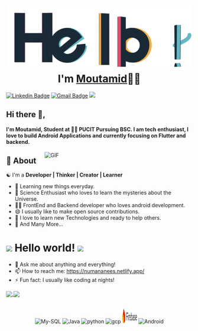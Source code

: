 <!-- <img src="https://github.com/NumanAnees/NumanAnees/blob/master/hello.gif" alt = "hello" width="40px" height="40px"> -->
<h1 align="center"> <img src="https://github.com/dheerajkotwani/dheerajkotwani/blob/master/hello.gif" alt="hello-gif"> <br >I'm <a href="https://www.linkedin.com/in/numananees/">Moutamid</a>👨‍💻</h1>
<!-- # Numan Anees 👨‍💻 -->

[![Linkedin Badge](https://img.shields.io/badge/Moutamid-30302f?style=flat&logo=linkedin)](https://www.linkedin.com/in/Moutamid/)
[![Gmail Badge](https://img.shields.io/badge/lumianokia188@gmail.com-30302f?style=flat&logo=Gmail&logoColor=white)](mailto:lumianokia188@gmail.com)
![](https://visitor-badge.glitch.me/badge?page_id=Moutamid)  


## Hi there 👋,           
#### I'm Moutamid, Student at 👨‍💻 PUCIT Pursuing BSC.  I am tech enthusiast, I love to build Android Applications and currently focusing on Flutter and backend.  

<img align="right" alt="GIF" src="https://i.pinimg.com/originals/e4/26/70/e426702edf874b181aced1e2fa5c6cde.gif" width="400px" />

## 🧐 About
☯ I'm a **Developer | Thinker | Creator | Learner**
- 🌱 Learning new things everyday.
- 🚀 Science Enthusiast who loves to learn the mysteries about the Universe.
- 👨‍💻 FrontEnd and Backend developer who loves android development.
- 😄 I usually like to make open source contributions.
- 🌱 I love to learn new Technologies and ready to help others.
- 👯 And Many More...


# <img src="https://github.com/TheDudeThatCode/TheDudeThatCode/blob/master/Assets/Hi.gif" width="29px"> Hello world!&nbsp;<img src="https://github.com/TheDudeThatCode/TheDudeThatCode/blob/master/Assets/Earth.gif" width="24px"> 


- 💬 Ask me about anything and everything! 
- 📫 How to reach me: https://numananees.netlify.app/
- ⚡ Fun fact: I usually like coding at nights! 

<a href="https://Moutamid.github.io">
  <img src="https://github-readme-stats.vercel.app/api?username=Moutamid&theme=radical&count_private=true" align="center"/>
</a>
<a href="https://NumanAnees.github.io">
  <img src="https://github-readme-stats.vercel.app/api/top-langs/?username=Moutamid&theme=radical&layout=compact" align="center"/>
</a>
<br>
<br>
<p align="center">
<!-- <img src="https://raw.githubusercontent.com/gilbarbara/logos/master/logos/c.svg" alt="C" width="40" height="40"/> -->
<!-- <img src="https://raw.githubusercontent.com/gilbarbara/logos/master/logos/c-plusplus.svg" alt="C++" width="40" height="40"/>  -->
<!-- <img src="https://raw.githubusercontent.com/gilbarbara/logos/master/logos/html-5.svg" alt="HTML-5" width="40" height="40"/> -->
<!-- <img src="https://raw.githubusercontent.com/gilbarbara/logos/master/logos/css-3.svg" alt="CSS" width="40" height="40"/>  -->
<!-- <img src="https://raw.githubusercontent.com/gilbarbara/logos/master/logos/javascript.svg" alt="Javascript" width="40" height="40"/>  -->
<img src="https://raw.githubusercontent.com/gilbarbara/logos/master/logos/mysql.svg" alt="My-SQL" width="40" height="40"/>
<img src="https://github.com/gilbarbara/logos/blob/master/logos/react.svg" alt="Java" width="40" height="40"/> 
<img src="https://github.com/gilbarbara/logos/blob/master/logos/python.svg" alt="python" width="40" height="40"/> 
<img src="https://www.vectorlogo.zone/logos/google_cloud/google_cloud-icon.svg" alt="gcp" width="40" height="40"/> 
<img src="https://raw.githubusercontent.com/gilbarbara/logos/master/logos/firebase.svg" alt="Firebase" width="40" height="40"/> 
<img src="https://raw.githubusercontent.com/gilbarbara/logos/master/logos/figma.svg" alt="Android" width="40" height="40"/> 
</p>




